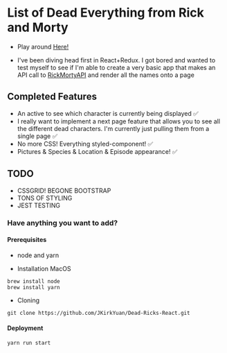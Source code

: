 # List of Dead Everything from Rick and Morty

- Play around [Here!](https://jkirkyuan.github.io/Dead-Ricks-React/)

- I've been diving head first in React+Redux. I got bored and wanted to test myself to see if I'm able to create a very basic app that makes an API call to [RickMortyAPI](https://rickandmortyapi.com) and render all the names onto a page

## Completed Features

- An active to see which character is currently being displayed ✅
- I really want to implement a next page feature that allows you to see all the different dead characters. I'm currently just pulling them from a single page ✅
- No more CSS! Everything styled-component! ✅
- Pictures & Species & Location & Episode appearance! ✅

## TODO

- CSSGRID! BEGONE BOOTSTRAP
- TONS OF STYLING
- JEST TESTING

### Have anything you want to add? 

#### Prerequisites 
- node and yarn

- Installation MacOS
```
brew install node
brew install yarn
```

- Cloning
```
git clone https://github.com/JKirkYuan/Dead-Ricks-React.git
```

#### Deployment

```
yarn run start
```
